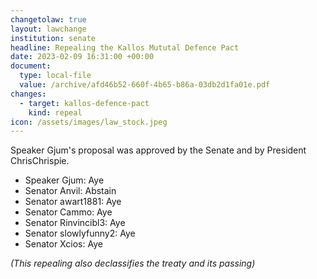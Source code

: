 ```yaml
---
changetolaw: true
layout: lawchange
institution: senate
headline: Repealing the Kallos Mututal Defence Pact
date: 2023-02-09 16:31:00 +00:00
document:
  type: local-file
  value: /archive/afd46b52-660f-4b65-b86a-03db2d1fa01e.pdf
changes:
  - target: kallos-defence-pact
    kind: repeal
icon: /assets/images/law_stock.jpeg
---
```

Speaker Gjum's proposal was approved by the Senate and by President ChrisChrispie.<!--more-->

- Speaker Gjum: Aye
- Senator Anvil: Abstain
- Senator awart1881: Aye
- Senator Cammo: Aye
- Senator Rinvincibl3: Aye
- Senator slowlyfunny2: Aye
- Senator Xcios: Aye

*(This repealing also declassifies the treaty and its passing)*
